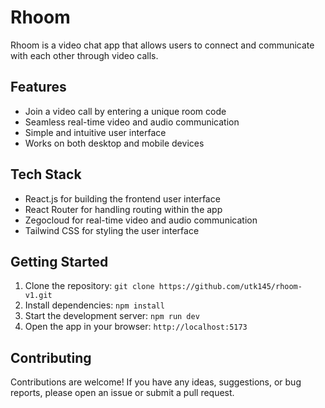 # Rhoom

Rhoom is a video chat app that allows users to connect and communicate with each other through video calls.

## Features

- Join a video call by entering a unique room code
- Seamless real-time video and audio communication
- Simple and intuitive user interface
- Works on both desktop and mobile devices

## Tech Stack

- React.js for building the frontend user interface
- React Router for handling routing within the app
- Zegocloud for real-time video and audio communication
- Tailwind CSS for styling the user interface

## Getting Started

1. Clone the repository: `git clone https://github.com/utk145/rhoom-v1.git`
2. Install dependencies: `npm install`
3. Start the development server: `npm run dev`
4. Open the app in your browser: `http://localhost:5173`

## Contributing

Contributions are welcome! If you have any ideas, suggestions, or bug reports, please open an issue or submit a pull request.
